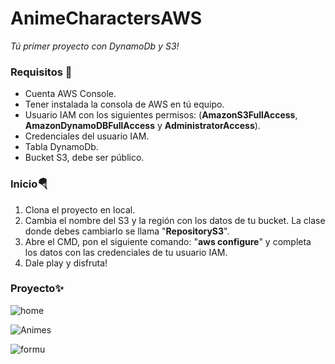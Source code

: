 # AnimeCharactersAWS
_Tú primer proyecto con DynamoDb y S3!_

### Requisitos 🔌
<ul>
  <li>Cuenta AWS Console.</li>
  <li>Tener instalada la consola de AWS en tú equipo.</>
  <li>Usuario IAM con los siguientes permisos: (<strong>AmazonS3FullAccess</strong>, <strong>AmazonDynamoDBFullAccess</strong> y <strong>AdministratorAccess</strong>).
  <li>Credenciales del usuario IAM.</>
  <li>Tabla DynamoDb.</li>
  <li>Bucket S3, debe ser público.</li>
</ul>

### Inicio🪂
<ol>
  <li>Clona el proyecto en local.</li>
  <li>Cambia el nombre del S3 y la región con los datos de tu bucket.
  La clase donde debes cambiarlo se llama "<strong>RepositoryS3</strong>".</li>
  <li>Abre el CMD, pon el siguiente comando: "<strong>aws configure</strong>" y completa los datos con las credenciales de tu usuario IAM.</li>
  <li>Dale play y disfruta!</li>
</ol>

### Proyecto✨
![home](https://user-images.githubusercontent.com/56301342/120109202-b7d6cf80-c168-11eb-9c22-405de971ecf1.PNG)

![Animes](https://user-images.githubusercontent.com/56301342/120110770-3c2c5100-c16f-11eb-8826-0d1f80f30e69.PNG)

![formu](https://user-images.githubusercontent.com/56301342/120110829-83b2dd00-c16f-11eb-9bdf-fcaf7ee15754.PNG)
